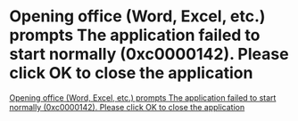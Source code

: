 # Opening office (Word, Excel, etc.) prompts The application failed to start normally (0xc0000142). Please click OK to close the application
[Opening office (Word, Excel, etc.) prompts The application failed to start normally (0xc0000142). Please click OK to close the application](https://aiwithcloud.com/2022/09/16/opening_office_word_excel_etc-_prompts_the_application_failed_to_start_normally_0xc0000142-_please_click_ok_to_close_the_application/)
